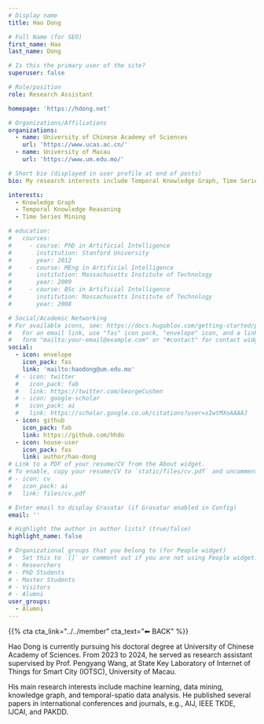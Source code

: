 ```yaml
---
# Display name
title: Hao Dong

# Full Name (for SEO)
first_name: Hao
last_name: Dong

# Is this the primary user of the site?
superuser: false

# Role/position
role: Research Assistant

homepage: 'https://hdong.net'

# Organizations/Affiliations
organizations:
  - name: University of Chinese Academy of Sciences
    url: 'https://www.ucas.ac.cn/'
  - name: University of Macau
    url: 'https://www.um.edu.mo/'

# Short bio (displayed in user profile at end of posts)
bio: My research interests include Temporal Knowledge Graph, Time Series Mining and Temporal-Spatio Application.

interests:
  - Knowledge Graph
  - Temporal Knowledge Reasoning
  - Time Series Mining

# education:
#   courses:
#     - course: PhD in Artificial Intelligence
#       institution: Stanford University
#       year: 2012
#     - course: MEng in Artificial Intelligence
#       institution: Massachusetts Institute of Technology
#       year: 2009
#     - course: BSc in Artificial Intelligence
#       institution: Massachusetts Institute of Technology
#       year: 2008

# Social/Academic Networking
# For available icons, see: https://docs.hugoblox.com/getting-started/page-builder/#icons
#   For an email link, use "fas" icon pack, "envelope" icon, and a link in the
#   form "mailto:your-email@example.com" or "#contact" for contact widget.
social:
  - icon: envelope
    icon_pack: fas
    link: 'mailto:haodong@um.edu.mo'
  # - icon: twitter
  #   icon_pack: fab
  #   link: https://twitter.com/GeorgeCushen
  # - icon: google-scholar
  #   icon_pack: ai
  #   link: https://scholar.google.co.uk/citations?user=sIwtMXoAAAAJ
  - icon: github
    icon_pack: fab
    link: https://github.com/hhdo
  - icon: house-user
    icon_pack: fas
    link: author/hao-dong
# Link to a PDF of your resume/CV from the About widget.
# To enable, copy your resume/CV to `static/files/cv.pdf` and uncomment the lines below.
# - icon: cv
#   icon_pack: ai
#   link: files/cv.pdf

# Enter email to display Gravatar (if Gravatar enabled in Config)
email: ''

# Highlight the author in author lists? (true/false)
highlight_name: false

# Organizational groups that you belong to (for People widget)
#   Set this to `[]` or comment out if you are not using People widget.
# - Researchers
# - PhD Students
# - Master Students
# - Visitors
# - Alumni
user_groups:
  - Alumni
---
```


{{% cta cta_link="../../member" cta_text="⬅ BACK" %}}

Hao Dong is currently pursuing his doctoral degree at University of Chinese Academy of Sciences. From 2023 to 2024, he served as research assistant supervised by Prof. Pengyang Wang, at State Key Laboratory of Internet of Things for Smart City (IOTSC), University of Macau. 

His main research interests include machine learning, data mining, knowledge graph, and temporal-spatio data analysis. He published several papers in international conferences and journals, e.g., AIJ, IEEE TKDE, IJCAI, and PAKDD.
